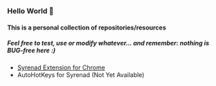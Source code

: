### Hello World 👋
#### This is a personal collection of repositories/resources
##### Feel free to test, use or modify whatever... and remember: nothing is BUG-free here :)

- [Syrenad Extension for Chrome](https://github.com/afenicio/syrenad-extension "Syrenad Extension for Chrome")
- AutoHotKeys for Syrenad (Not Yet Available)
<!--
**afenicio/afenicio** is a ✨ _special_ ✨ repository because its `README.md` (this file) appears on your GitHub profile.

Here are some ideas to get you started:

- 🔭 I’m currently working on ...
- 🌱 I’m currently learning ...
- 👯 I’m looking to collaborate on ...
- 🤔 I’m looking for help with ...
- 💬 Ask me about ...
- 📫 How to reach me: ...
- 😄 Pronouns: ...
- ⚡ Fun fact: ...
-->
